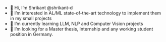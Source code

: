 - 👋 Hi, I’m Shrikant @shrikant-d
- 👀 I’m interested in AL/ML state-of-the-art technology to implement them in my small projects
- 🌱 I’m currently learning LLM, NLP and Computer Vision projects
- 💞️ I’m looking for a Master thesis, Internship and any working student position in  Germany. 

<!---
shrikant-d/shrikant-d is a ✨ special ✨ repository because its `README.md` (this file) appears on your GitHub profile.
You can click the Preview link to take a look at your changes.
--->
